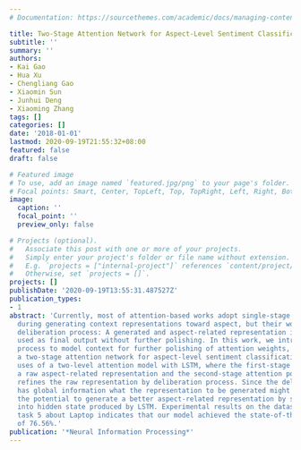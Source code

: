 ```yaml
---
# Documentation: https://sourcethemes.com/academic/docs/managing-content/

title: Two-Stage Attention Network for Aspect-Level Sentiment Classification
subtitle: ''
summary: ''
authors:
- Kai Gao
- Hua Xu
- Chengliang Gao
- Xiaomin Sun
- Junhui Deng
- Xiaoming Zhang
tags: []
categories: []
date: '2018-01-01'
lastmod: 2020-09-19T21:55:32+08:00
featured: false
draft: false

# Featured image
# To use, add an image named `featured.jpg/png` to your page's folder.
# Focal points: Smart, Center, TopLeft, Top, TopRight, Left, Right, BottomLeft, Bottom, BottomRight.
image:
  caption: ''
  focal_point: ''
  preview_only: false

# Projects (optional).
#   Associate this post with one or more of your projects.
#   Simply enter your project's folder or file name without extension.
#   E.g. `projects = ["internal-project"]` references `content/project/deep-learning/index.md`.
#   Otherwise, set `projects = []`.
projects: []
publishDate: '2020-09-19T13:55:31.487527Z'
publication_types:
- 1
abstract: 'Currently, most of attention-based works adopt single-stage attention processes
  during generating context representations toward aspect, but their work lacks the
  deliberation process: A generated and aspect-related representation is directly
  used as final output without further polishing. In this work, we introduce the deliberation
  process to model context for further polishing of attention weights, and then propose
  a two-stage attention network for aspect-level sentiment classification. The network
  uses of a two-level attention model with LSTM, where the first-stage attention generates
  a raw aspect-related representation and the second-stage attention polishes and
  refines the raw representation by deliberation process. Since the deliberation component
  has global information what the representation to be generated might be, it has
  the potential to generate a better aspect-related representation by secondly looking
  into hidden state produced by LSTM. Experimental results on the dataset of SemEval-2016
  task 5 about Laptop indicates that our model achieved the state-of-the-art accuracy
  of 76.56%.'
publication: '*Neural Information Processing*'
---
```

